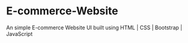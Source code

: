 # E-commerce-Website
An simple E-commerce Website UI built using HTML | CSS | Bootstrap | JavaScript
